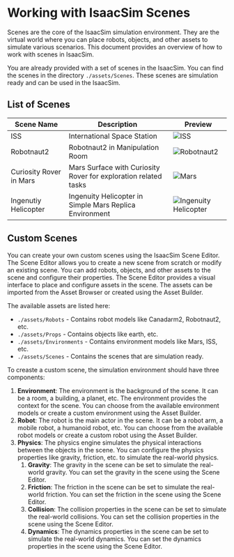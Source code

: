 # Working with IsaacSim Scenes

Scenes are the core of the IsaacSim simulation environment. They are the virtual world where you can place robots, objects, and other assets to simulate various scenarios. This document provides an overview of how to work with scenes in IsaacSim.

You are already provided with a set of scenes in the IsaacSim. You can find the scenes in the directory `./assets/Scenes`. These scenes are simulation ready and can be used in the IsaacSim.


## List of Scenes

| Scene Name              | Description                                                     | Preview                                                                      |
| ----------------------- | --------------------------------------------------------------- | ---------------------------------------------------------------------------- |
| ISS                     | International Space Station                                     | ![ISS](../resources/images/canadarm2-iss.png)                                |
| Robotnaut2              | Robotnaut2 in Manipulation Room                                 | ![Robotnaut2](../resources/images/robonaut2-chessboard-manipulation.png)     |
| Curiosity Rover in Mars | Mars Surface with Curiosity Rover for exploration related tasks | ![Mars](../resources/images/mars-environment-curiosity-rover.png)            |
| Ingenutiy Helicopter    | Ingenuity Helicopter in Simple Mars Replica Environment         | ![Ingenuity Helicopter](../resources/images/ingenuity-helicopter-simple.png) |


## Custom Scenes

You can create your own custom scenes using the IsaacSim Scene Editor. The Scene Editor allows you to create a new scene from scratch or modify an existing scene. You can add robots, objects, and other assets to the scene and configure their properties. The Scene Editor provides a visual interface to place and configure assets in the scene. The assets can be imported from the Asset Browser or created using the Asset Builder.

The available assets are listed here:
 - `./assets/Robots` - Contains robot models like Canadarm2, Robotnaut2, etc.
 - `./assets/Props` - Contains objects like earth, etc.
 - `./assets/Environments` - Contains environment models like Mars, ISS, etc.
 - `./assets/Scenes` - Contains the scenes that are simulation ready.

To creaste a custom scene, the simulation environment should have three components:

1. **Environment**: The environment is the background of the scene. It can be a room, a building, a planet, etc. The environment provides the context for the scene. You can choose from the available environment models or create a custom environment using the Asset Builder.
2. **Robot**: The robot is the main actor in the scene. It can be a robot arm, a mobile robot, a humanoid robot, etc. You can choose from the available robot models or create a custom robot using the Asset Builder.
3. **Physics**: The physics engine simulates the physical interactions between the objects in the scene. You can configure the physics properties like gravity, friction, etc. to simulate the real-world physics.
   1. **Gravity**: The gravity in the scene can be set to simulate the real-world gravity. You can set the gravity in the scene using the Scene Editor.
   2. **Friction**: The friction in the scene can be set to simulate the real-world friction. You can set the friction in the scene using the Scene Editor.
   3. **Collision**: The collision properties in the scene can be set to simulate the real-world collisions. You can set the collision properties in the scene using the Scene Editor.
   4. **Dynamics**: The dynamics properties in the scene can be set to simulate the real-world dynamics. You can set the dynamics properties in the scene using the Scene Editor.

